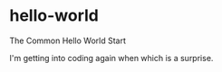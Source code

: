 # hello-world
The Common Hello World Start

I'm getting into coding again when which is a surprise.
